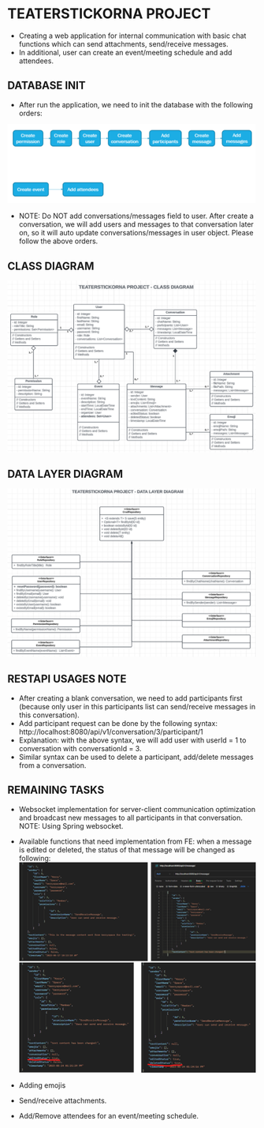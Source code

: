 # TEATERSTICKORNA PROJECT

- Creating a web application for internal communication with basic chat functions which can send attachments, send/receive messages. 
- In additional, user can create an event/meeting schedule and add attendees.

## DATABASE INIT
- After run the application, we need to init the database with the following orders:

![img_1.png](img_1.png)

- NOTE: Do NOT add conversations/messages field to user. After create a conversation, we will add users and messages to that conversation later on, so it will auto update conversations/messages in user object. Please follow the above orders.

## CLASS DIAGRAM

![img.png](img.png)

## DATA LAYER DIAGRAM

![img_2.png](img_2.png)

## RESTAPI USAGES NOTE

- After creating a blank conversation, we need to add participants first (because only user in this participants list can send/receive messages in this conversation).
- Add participant request can be done by the following syntax:
  http://localhost:8080/api/v1/conversation/3/participant/1 
- Explanation: with the above syntax, we will add user with userId = 1 to conversation with conversationId = 3.
- Similar syntax can be used to delete a participant, add/delete messages from a conversation.

## REMAINING TASKS

- Websocket implementation for server-client communication optimization and broadcast new messages to all participants in that conversation.
NOTE: Using Spring websocket.
- Available functions that need implementation from FE: when a message is edited or deleted, the status of that message will be changed as following:
![img_3.png](img_3.png)
![img_4.png](img_4.png)

- Adding emojis
- Send/receive attachments.
- Add/Remove attendees for an event/meeting schedule.
